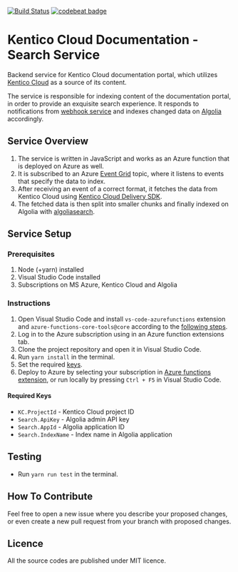 [![Build Status](https://travis-ci.org/Kentico/kentico-cloud-docs-search.svg?branch=master)](https://travis-ci.org/Kentico/kentico-cloud-docs-search)
[![codebeat badge](https://codebeat.co/badges/3a18e54e-e817-475a-aa54-56753db021af)](https://codebeat.co/projects/github-com-kentico-kentico-cloud-docs-search-master)

# Kentico Cloud Documentation - Search Service
Backend service for Kentico Cloud documentation portal, which utilizes [Kentico Cloud](https://app.kenticocloud.com/) as a source of its content.

The service is responsible for indexing content of the documentation portal, in order to provide an exquisite search experience.
It responds to notifications from [webhook service](https://github.com/Kentico/kentico-cloud-docs-webhooks) and indexes changed data on [Algolia](https://www.algolia.com/) accordingly.

## Service Overview
1. The service is written in JavaScript and works as an Azure function that is deployed on Azure as well.
2. It is subscribed to an Azure [Event Grid](https://azure.microsoft.com/en-us/services/event-grid/) topic, where it listens to events that specify the data to index.
3. After receiving an event of a correct format, it fetches the data from Kentico Cloud using [Kentico Cloud Delivery SDK](https://github.com/Kentico/kentico-cloud-js/tree/master/packages/delivery).
4. The fetched data is then split into smaller chunks and finally indexed on Algolia with [algoliasearch](https://github.com/algolia/algoliasearch-client-javascript).

## Service Setup

### Prerequisites
1. Node (+yarn) installed
2. Visual Studio Code installed
3. Subscriptions on MS Azure, Kentico Cloud and Algolia

### Instructions
1. Open Visual Studio Code and install `vs-code-azurefunctions` extension and `azure-functions-core-tools@core` according to the [following steps](https://code.visualstudio.com/tutorials/functions-extension/getting-started).
2. Log in to the Azure subscription using in an Azure function extensions tab.
3. Clone the project repository and open it in Visual Studio Code.
4. Run `yarn install` in the terminal.
5. Set the required [keys](https://github.com/Kentico/kentico-cloud-docs-search/blob/master/shared/external/keys.js).
6. Deploy to Azure by selecting your subscription in [Azure functions extension](https://marketplace.visualstudio.com/items?itemName=ms-azuretools.vscode-azurefunctions), or run locally by pressing `Ctrl + F5` in Visual Studio Code.

#### Required Keys
* `KC.ProjectId` - Kentico Cloud project ID
* `Search.ApiKey` - Algolia admin API key
* `Search.AppId` - Algolia application ID
* `Search.IndexName` - Index name in Algolia application

## Testing
* Run `yarn run test` in the terminal.

## How To Contribute
Feel free to open a new issue where you describe your proposed changes, or even create a new pull request from your branch with proposed changes.

## Licence
All the source codes are published under MIT licence.

